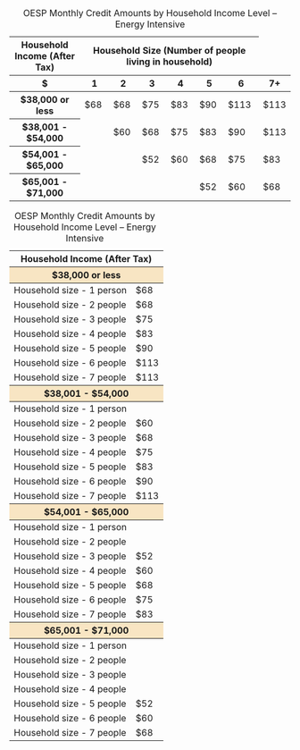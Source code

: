 
<div class="ontario-table-container table-large">
    <div class="ontario-table-scroll--wrapper">
        <div class="ontario-table-scroll--div"></div>
    </div>
    <div class="ontario-table-div">
        <table tabindex="0" style="width: 100%;">
            <caption>OESP Monthly Credit Amounts by Household Income Level – Energy Intensive</caption>
            <thead>
                <tr>
                    <th scope="col">
                        Household Income (After Tax)
                    </th>
                    <th scope="col" colspan="6">
                        Household Size (Number of people living in household)
                    </th>
                </tr>
            </thead>
            <thead>
                <tr>
                    <th scope="col">$</th>
                    <th scope="col">1</th>
                    <th scope="col">2</th>
                    <th scope="col">3</th>
                    <th scope="col">4</th>
                    <th scope="col">5</th>
                    <th scope="col">6</th>
                    <th scope="col">7+</th>
                </tr>
            </thead>
            <tbody>
                <tr>
                    <th scope="row">$38,000 or less</th>
                    <td>$68</td>
                    <td>$68</td>
                    <td>$75</td>
                    <td>$83</td>
                    <td>$90</td>
                    <td>$113</td>
                    <td>$113</td>
                </tr>
                <tr>
                    <th scope="row">$38,001 - $54,000</th>
                    <td></td>
                    <td>$60</td>
                    <td>$68</td>
                    <td>$75</td>
                    <td>$83</td>
                    <td>$90</td>
                    <td>$113</td>
                </tr>
                <tr>
                    <th scope="row">$54,001 - $65,000</th>
                    <td></td>
                    <td></td>
                    <td>$52</td>
                    <td>$60</td>
                    <td>$68</td>
                    <td>$75</td>
                    <td>$83</td>
                </tr>
                <tr>
                    <th scope="row">$65,001 - $71,000</th>
                    <td></td>
                    <td></td>
                    <td></td>
                    <td></td>
                    <td>$52</td>
                    <td>$60</td>
                    <td>$68</td>
                </tr>
            </tbody>
        </table>
    </div>
</div>




<div class="ontario-table-div table-small">
    <table style="width: 95%;">
        <caption style="width: 98%;">OESP Monthly Credit Amounts by Household Income Level – Energy Intensive</caption>
        <thead>
            <tr>
                <th scope="col" colspan="2">
                    Household Income (After Tax)
                </th>
            </tr>
        </thead>
        <thead>
            <tr>
                <th colspan="2" style="background-color: #F8E5C3;" class="ontario-table-highlight">$38,000 or less</th>
            </tr>
        </thead>
        <tbody>
            <tr>
                <td>Household size - 1 person</td><td>$68</td>
            </tr>
            <tr>
                <td>Household size - 2 people</td><td>$68</td>
            </tr>
            <tr>
                <td>Household size - 3 people</td><td>$75</td>
            </tr>
            <tr>
                <td>Household size - 4 people</td><td>$83</td>
            </tr>
            <tr>
                <td>Household size - 5 people</td><td>$90</td>
            </tr>
            <tr>
                <td>Household size - 6 people</td><td>$113</td>
            </tr>
            <tr>
                <td>Household size - 7 people</td><td>$113</td>
            </tr>
        </tbody>
        <thead>
            <tr>
                <th colspan="2" style="background-color: #F8E5C3;" class="ontario-table-highlight">$38,001 - $54,000</th>
            </tr>
        </thead>
        <tbody>
            <tr>
                <td>Household size - 1 person</td><td></td>
            </tr>
            <tr>
                <td>Household size - 2 people</td><td>$60</td>
            </tr>
            <tr>
                <td>Household size - 3 people</td><td>$68</td>
            </tr>
            <tr>
                <td>Household size - 4 people</td><td>$75</td>
            </tr>
            <tr>
                <td>Household size - 5 people</td><td>$83</td>
            </tr>
            <tr>
                <td>Household size - 6 people</td><td>$90</td>
            </tr>
            <tr>
                <td>Household size - 7 people</td><td>$113</td>
            </tr>
        </tbody>
        <thead>
            <tr>
                <th colspan="2" style="background-color: #F8E5C3;" class="ontario-table-highlight">$54,001 - $65,000</th>
            </tr>
        </thead>
        <tbody>
            <tr>
                <td>Household size - 1 person</td><td></td>
            </tr>
            <tr>
                <td>Household size - 2 people</td><td></td>
            </tr>
            <tr>
                <td>Household size - 3 people</td><td>$52</td>
            </tr>
            <tr>
                <td>Household size - 4 people</td><td>$60</td>
            </tr>
            <tr>
                <td>Household size - 5 people</td><td>$68</td>
            </tr>
            <tr>
                <td>Household size - 6 people</td><td>$75</td>
            </tr>
            <tr>
                <td>Household size - 7 people</td><td>$83</td>
            </tr>
        </tbody>
        <thead>
            <tr>
                <th colspan="2" style="background-color: #F8E5C3;" class="ontario-table-highlight">$65,001 - $71,000</th>
            </tr>
        </thead>
        <tbody>
            <tr>
                <td>Household size - 1 person</td><td></td>
            </tr>
            <tr>
                <td>Household size - 2 people</td><td></td>
            </tr>
            <tr>
                <td>Household size - 3 people</td><td></td>
            </tr>
            <tr>
                <td>Household size - 4 people</td><td></td>
            </tr>
            <tr>
                <td>Household size - 5 people</td><td>$52</td>
            </tr>
            <tr>
                <td>Household size - 6 people</td><td>$60</td>
            </tr>
            <tr>
                <td>Household size - 7 people</td><td>$68</td>
            </tr>
        </tbody>
    </table>
</div>


                    
                    
                    
                    
                    
                    